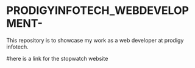 # PRODIGYINFOTECH_WEBDEVELOPMENT-
This repository is to showcase my work as a web developer  at prodigy infotech.

#here is a link for the stopwatch website 

  
